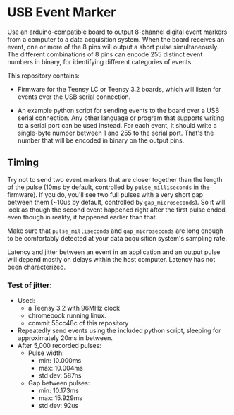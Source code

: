 # USB Event Marker

Use an arduino-compatible board to output 8-channel digital event markers from a computer to a data acquisition system. When the board receives an event, one or more of the 8 pins will output a short pulse simultaneously. The different combinations of 8 pins can encode 255 distinct event numbers in binary, for identifying different categories of events.

This repository contains:

* Firmware for the Teensy LC or Teensy 3.2 boards, which will listen for events over the USB serial connection. 

* An example python script for sending events to the board over a USB serial connection. Any other language or program that supports writing to a serial port can be used instead. For each event, it should write a single-byte number between 1 and 255 to the serial port. That's the number that will be encoded in binary on the output pins.

## Timing

Try not to send two event markers that are closer together than the length of the pulse (10ms by default, controlled by `pulse_milliseconds` in the firmware). If you do, you'll see two full pulses with a very short gap between them (~10us by default, controlled by `gap_microseconds`). So it will look as though the second event happened right after the first pulse ended, even though in reality, it happened earlier than that.

Make sure that `pulse_milliseconds` and `gap_microseconds` are long enough to be comfortably detected at your data acquisition system's sampling rate.

Latency and jitter between an event in an application and an output pulse will depend mostly on delays within the host computer. Latency has not been characterized. 

### Test of jitter: 

* Used: 
    - a Teensy 3.2 with 96MHz clock
    - chromebook running linux.
    - commit 55cc48c of this repository
* Repeatedly send events using the included python script, sleeping for approximately 20ms in between. 
* After 5,000 recorded pulses:
    - Pulse width: 
        - min: 10.000ms
        - max: 10.004ms
        - std dev: 587ns
    - Gap between pulses: 
        - min: 10.173ms
        - max: 15.929ms
        - std dev: 92us

